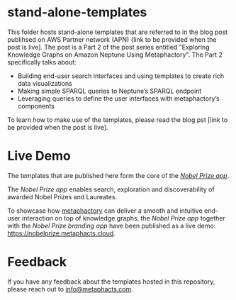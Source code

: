 # stand-alone-templates
This folder hosts stand-alone templates that are referred to in the blog post publihsed on AWS Partner network (APN) {link to be provided when the post is live]. 
The post is a Part 2 of the post series entitled "Exploring Knowledge Graphs on Amazon Neptune Using Metaphactory". 
The Part 2 specifically talks about:
* Building end-user search interfaces and using templates to create rich data visualizations
* Making simple SPARQL queries to Neptune’s SPARQL endpoint
* Leveraging queries to define the user interfaces with metaphactory’s components

To learn how to make use of the templates, please read the blog pst [link to be provided when the post is live]. 

# Live Demo
The templates that are published here form the core of the [*Nobel Prize app*](https://github.com/metaphacts/nobel-prize/). 

The *Nobel Prize app* enables search, exploration and discoverability of awarded Nobel Prizes and Laureates. 

To showcase how [metaphactory](https://metaphacts.com/product) can deliver a smooth and intuitive end-user interaction on top of knowledge graphs, the *Nobel Prize app* together with the *Nobel Prize branding app* have been published as a live demo: https://nobelprize.metaphacts.cloud.

# Feedback
If you have any feedback about the templates hosted in this repository, please reach out to info@metaphacts.com. 

